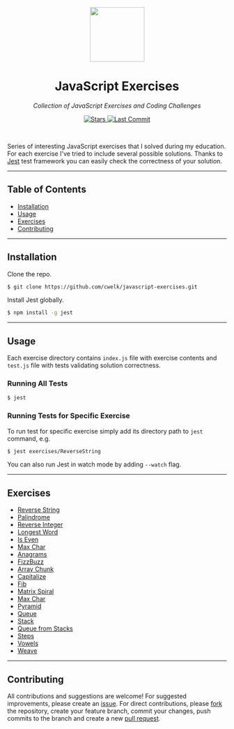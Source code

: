 <div align="center">
  <a href="https://github.com/appalaszynski/javascript-exercises">
    <img src="https://user-images.githubusercontent.com/35331661/42527869-27757618-847a-11e8-92f0-ab671ea0d200.png" height="125px">
  </a>
  <h1>JavaScript Exercises</h1>
  <p>
    <em>Collection of JavaScript Exercises and Coding Challenges</em>
  </p>
  <p>
    <a href="https://github.com/appalaszynski/javascript-exercises/stargazers">
      <img src="https://img.shields.io/github/stars/appalaszynski/javascript-exercises.svg" alt="Stars" /> 
    </a>
    <a href="https://github.com/appalaszynski/javascript-exercises/commits/master">
      <img src="https://img.shields.io/github/last-commit/appalaszynski/javascript-exercises.svg" alt="Last Commit" />
    </a>
  </p>
  <br>
</div>

Series of interesting JavaScript exercises that I solved during my education. For each exercise I've tried to include several possible solutions. Thanks to [Jest](https://jestjs.io/) test framework you can easily check the correctness of your solution.

---

## Table of Contents

- [Installation](#installation)
- [Usage](#usage)
- [Exercises](#exercises)
- [Contributing](#contributing)

---

## Installation

Clone the repo.

```bash
$ git clone https://github.com/cwelk/javascript-exercises.git
```

Install Jest globally.

```bash
$ npm install -g jest
```

---

## Usage

Each exercise directory contains `index.js` file with exercise contents and `test.js` file with tests validating solution correctness.

### Running All Tests

```bash
$ jest
```

### Running Tests for Specific Exercise

To run test for specific exercise simply add its directory path to `jest` command, e.g.

```bash
$ jest exercises/ReverseString
```

You can also run Jest in watch mode by adding `--watch` flag.

---

## Exercises

- [Reverse String](https://github.com/appalaszynski/javascript-exercises/blob/master/exercises/ReverseString/index.js)
- [Palindrome](https://github.com/appalaszynski/javascript-exercises/blob/master/exercises/Palindrome/index.js)
- [Reverse Integer](https://github.com/appalaszynski/javascript-exercises/blob/master/exercises/ReverseInteger/index.js)
- [Longest Word](https://github.com/appalaszynski/javascript-exercises/blob/master/exercises/LongestWord/index.js)
- [Is Even](https://github.com/appalaszynski/javascript-exercises/blob/master/exercises/IsEven/index.js)
- [Max Char](https://github.com/appalaszynski/javascript-exercises/blob/master/exercises/MaxChar/index.js)
- [Anagrams](https://github.com/appalaszynski/javascript-exercises/blob/master/exercises/Anagrams/index.js)
- [FizzBuzz](https://github.com/appalaszynski/javascript-exercises/blob/master/exercises/FizzBuzz/index.js)
- [Array Chunk](https://github.com/appalaszynski/javascript-exercises/blob/master/exercises/ArrayChunk/index.js)
- [Capitalize](https://github.com/appalaszynski/javascript-exercises/blob/master/exercises/Capitalize/index.js)
- [Fib](https://github.com/appalaszynski/javascript-exercises/blob/master/exercises/Fib/index.js)
- [Matrix Spiral](https://github.com/appalaszynski/javascript-exercises/blob/master/exercises/MatrixSpiral/index.js)
- [Max Char](https://github.com/appalaszynski/javascript-exercises/blob/master/exercises/MaxChar/index.js)
- [Pyramid](https://github.com/appalaszynski/javascript-exercises/blob/master/exercises/Pyramid/index.js)
- [Queue](https://github.com/appalaszynski/javascript-exercises/blob/master/exercises/Queue/index.js)
- [Stack](https://github.com/appalaszynski/javascript-exercises/blob/master/exercises/Stack/index.js)
- [Queue from Stacks](https://github.com/appalaszynski/javascript-exercises/blob/master/exercises/QueueFromStacks/index.js)
- [Steps](https://github.com/appalaszynski/javascript-exercises/blob/master/exercises/Steps/index.js)
- [Vowels](https://github.com/appalaszynski/javascript-exercises/blob/master/exercises/Vowels/index.js)
- [Weave](https://github.com/appalaszynski/javascript-exercises/blob/master/exercises/Weave/index.js)

---

## Contributing

All contributions and suggestions are welcome! For suggested improvements, please create an [issue](https://github.com/appalaszynski/javascript-exercises/issues). For direct contributions, please [fork](https://github.com/appalaszynski/javascript-exercises/fork) the repository, create your feature branch, commit your changes, push commits to the branch and create a new [pull request](https://github.com/appalaszynski/javascript-exercises/pulls).
